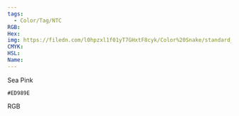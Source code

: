 ```yaml
---
tags:
  - Color/Tag/NTC
RGB:
Hex:
img: https://filedn.com/l0hpzxl1f01yT7GHxtF8cyk/Color%20Snake/standard_csv_to_svg/ED989E.svg
CMYK:
HSL:
Name:
---
```

Sea Pink
```palette
#ED989E
```
RGB

